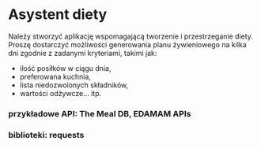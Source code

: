 # Asystent diety

Należy stworzyć aplikację wspomagającą tworzenie i przestrzeganie diety. Proszę dostarczyć możliwości generowania planu żywieniowego na kilka dni zgodnie z zadanymi kryteriami, takimi jak:

- ilość posiłków w ciągu dnia,
- preferowana kuchnia,
- lista niedozwolonych składników,
- wartości odżywcze... itp.

### przykładowe API: The Meal DB, EDAMAM APIs

### biblioteki: requests
